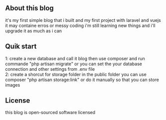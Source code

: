 ## About this blog

it's my first simple blog that i built and my first project with laravel and vuejs 
it may containe erros or messy coding
i'm still learning new things and i'll upgrade it as much as i can

## Quik start
1: create a new database and call it blog
then use composer and run commande "php artisan migrate"
or you can set the your database connection and other settings from .env file<br>
2: create a shorcut for storage folder in the public folder 
you can use composer "php artisan storage:link" or do it manually
so that you can store images



## License

this blog is open-sourced software licensed
